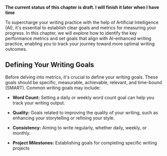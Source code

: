 **The current status of this chapter is draft. I will finish it later when I have time**

To supercharge your writing practice with the help of Artificial Intelligence (AI), it's essential to establish clear goals and metrics for measuring your progress. In this chapter, we will explore how to identify the key performance metrics and set goals that align with AI-enhanced writing practice, enabling you to track your journey toward more optimal writing outcomes.

Defining Your Writing Goals
---------------------------

Before delving into metrics, it's crucial to define your writing goals. These goals should be specific, measurable, achievable, relevant, and time-bound (SMART). Common writing goals may include:

* **Word Count:** Setting a daily or weekly word count goal can help you track your writing output.

* **Quality:** Goals related to improving the quality of your writing, such as enhancing your storytelling or refining your style.

* **Consistency:** Aiming to write regularly, whether daily, weekly, or monthly.

* **Project Milestones:** Establishing goals for completing specific writing projects

